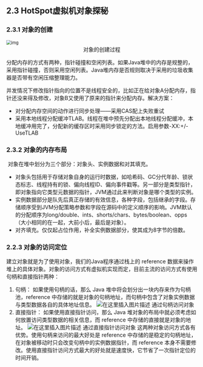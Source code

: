 ## 2.3 HotSpot虚拟机对象探秘

### 2.3.1 对象的创建

<img src="https://images2015.cnblogs.com/blog/592743/201603/592743-20160319235423381-1926278401.png" alt="img" style="zoom: 80%;" />

<center>对象的创建过程</center>

​		分配内存的方式有两种，指针碰撞和空闲列表。如果Java堆中的内存是规整的，采用指针碰撞，否则采用空闲列表。Java堆内存是否规则取决于采用的垃圾收集器是否带有空闲压缩整理能力。

​		并发情况下修改指针指向的位置不是线程安全的，比如正在给对象A分配内存，指针还没来得及修改，对象B又使用了原来的指针来分配内存。解决方案：

* 对分配内存空间的动作进行同步处理——采用CAS配上失败重试
* 采用本地线程分配缓冲TLAB。线程在堆中预先分配出本地线程分配缓冲，本地缓冲用完了，分配新的缓存区时采用同步锁定的方法。启用参数-XX:+/-UseTLAB

### 2.3.2 对象的内存布局

​		对象在堆中划分为三个部分：对象头、实例数据和对其填充。

* 对象头包括用于存储对象自身的运行时数据，如哈希码、GC分代年龄、锁状态标志、线程持有的锁、偏向线程ID、偏向事件戳等。另一部分是类型指针，即对象指向它类型元数据的指针，JVM通过此来判断对象是哪个类型的实例。
* 实例数据部分是队先后真正存储的有效信息，各种字段，包括继承的字段。存储顺序受到JVM分配策略参数和字段在源码中的定义顺序的影响。JVM默认的分配顺序为long/double、ints、shorts/chars、bytes/boolean、opps（大小相同的在一起，大前小后，最后是对象）。
* 对齐填充。仅仅起占位作用，补全实例数据部分，使其成为8字节的倍数。

### 2.2.3 对象的访问定位

建立对象就是为了使用对象，我们的Java程序通过栈上的 reference 数据来操作堆上的具体对象。对象的访问方式有虚拟机实现而定，目前主流的访问方式有使用句柄和直接指针两种：

1. 句柄： 如果使用句柄的话，那么 Java 堆中将会划分出一块内存来作为句柄池，reference 中存储的就是对象的句柄地址，而句柄中包含了对象实例数据与类型数据各自的具体地址信息。
   ![在这里插入图片描述](https://img-blog.csdnimg.cn/20190417214133394.png?x-oss-process=image/watermark,type_ZmFuZ3poZW5naGVpdGk,shadow_10,text_aHR0cHM6Ly9ibG9nLmNzZG4ubmV0L3dvZGVtYWxl,size_16,color_FFFFFF,t_70)
   通过句柄访问对象
2. 直接指针： 如果使用直接指针访问，那么 Java 堆对象的布局中就必须考虑如何放置访问类型数据的相关信息，而 reference 中存储的直接就是对象的地址。
   ![在这里插入图片描述](https://img-blog.csdnimg.cn/20190417214138689.png?x-oss-process=image/watermark,type_ZmFuZ3poZW5naGVpdGk,shadow_10,text_aHR0cHM6Ly9ibG9nLmNzZG4ubmV0L3dvZGVtYWxl,size_16,color_FFFFFF,t_70)
   通过直接指针访问对象
   这两种对象访问方式各有优势。使用句柄来访问的最大好处是 reference 中存储的是稳定的句柄地址，在对象被移动时只会改变句柄中的实例数据指针，而 reference 本身不需要修改。使用直接指针访问方式最大的好处就是速度快，它节省了一次指针定位的时间开销。